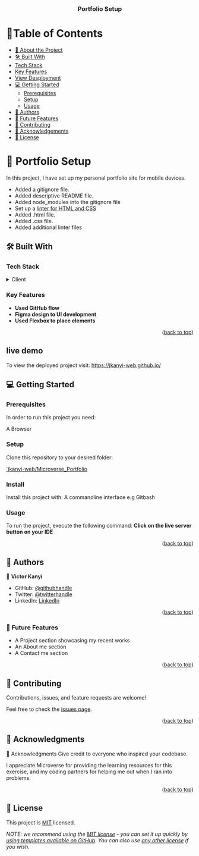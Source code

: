 <a name="readme-top"></a>

<div align="center">

  <h3><b>Portfolio Setup</b></h3>

</div>

# 📗Table of Contents

- [📖 About the Project](#about-project)
- [🛠 Built With](#built-with)
- [Tech Stack](#tech-stack)
- [Key Features](#key-features)
- [View Desployment](https://jkanyi-web.github.io/)
- [💻 Getting Started](#getting-started)
  - [Prerequisites](#prerequisites)
  - [Setup](#setup)
  - [Usage](#usage)
- [👥 Authors](#authors)
- [🔮 Future Features](#future-features)
- [🤝 Contributing](#contributing)
- [🙏 Acknowledgements](#acknowledgements)
- [📝 License](#license)

<!-- PROJECT DESCRIPTION -->

# 📖 Portfolio Setup <a name="about-project"></a>

In this project, I have set up my personal portfolio site for mobile devices.

- Added a gitignore file.
- Added descriptive README file.
- Added node_modules into the gitignore file
- Set up a [linter for HTML and CSS](https://github.com/microverseinc/linters-config)
- Added .html file.
- Added .css file.
- Added additional linter files

## 🛠 Built With <a name="built-with"></a>

### Tech Stack <a name="tech-stack"></a>

<details>
  <summary>Client</summary>
  <ul>
    <li>HTML</li>
    <li>CSS</li>
    <li>.md</li>
  </ul>
</details>

<!-- Features -->

### Key Features <a name="key-features"></a>

- **Used GitHub flow**
- **Figma design to UI development**
- **Used Flexbox to place elements**

<p align="right">(<a href="#readme-top">back to top</a>)</p>

## live demo <a name="live-demo"></a>

To view the deployed project visit: <https://jkanyi-web.github.io/>

## 💻 Getting Started <a name="getting-started"></a>

### Prerequisites

In order to run this project you need:

A Browser

### Setup

Clone this repository to your desired folder:

[`jkanyi-web/Microverse_Portfolio](https://github.com/jkanyi-web/Microverse_Portfolio)

### Install

Install this project with:
A commandline interface e.g Gitbash

### Usage

To run the project, execute the following command:
**Click on the live server button on your IDE**

<p align="right">(<a href="#readme-top">back to top</a>)</p>

<!-- AUTHORS -->

## 👥 Authors <a name="authors"></a>

👤 **Victor Kanyi**

- GitHub: [@githubhandle](https://github.com/jkanyi-web)
- Twitter: [@twitterhandle](https://twitter.com/jkanyi757)
- LinkedIn: [LinkedIn](https://www.linkedin.com/in/kanyi-kanyi-6668aa188/)

<p align="right">(<a href="#readme-top">back to top</a>)</p>

<!-- FUTURE FEATURES -->

### 🔮 Future Features <a name="future-features"></a>

- A Project section showcasing my recent works
- An About me section
- A Contact me section

<p align="right">(<a href="#readme-top">back to top</a>)</p>

<!-- CONTRIBUTING -->

## 🤝 Contributing <a name="contributing"></a>

Contributions, issues, and feature requests are welcome!

Feel free to check the [issues page](../../issues/).

<p align="right">(<a href="#readme-top">back to top</a>)</p>

<!-- ACKNOWLEDGMENTS -->

## 🙏 Acknowledgments <a name="acknowledgements"></a>

🙏 Acknowledgments
Give credit to everyone who inspired your codebase.

I appreciate Microverse for providing the learning resources for this exercise, and my coding partners for helping me out when I ran into problems.

<p align="right">(<a href="#readme-top">back to top</a>)</p>

<!-- LICENSE -->

## 📝 License <a name="license"></a>

This project is [MIT](./LICENSE) licensed.

_NOTE: we recommend using the [MIT license](https://choosealicense.com/licenses/mit/) - you can set it up quickly by [using templates available on GitHub](https://docs.github.com/en/communities/setting-up-your-project-for-healthy-contributions/adding-a-license-to-a-repository). You can also use [any other license](https://choosealicense.com/licenses/) if you wish._
